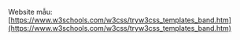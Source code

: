 Website mẫu: [https://www.w3schools.com/w3css/tryw3css_templates_band.htm](https://www.w3schools.com/w3css/tryw3css_templates_band.htm)
